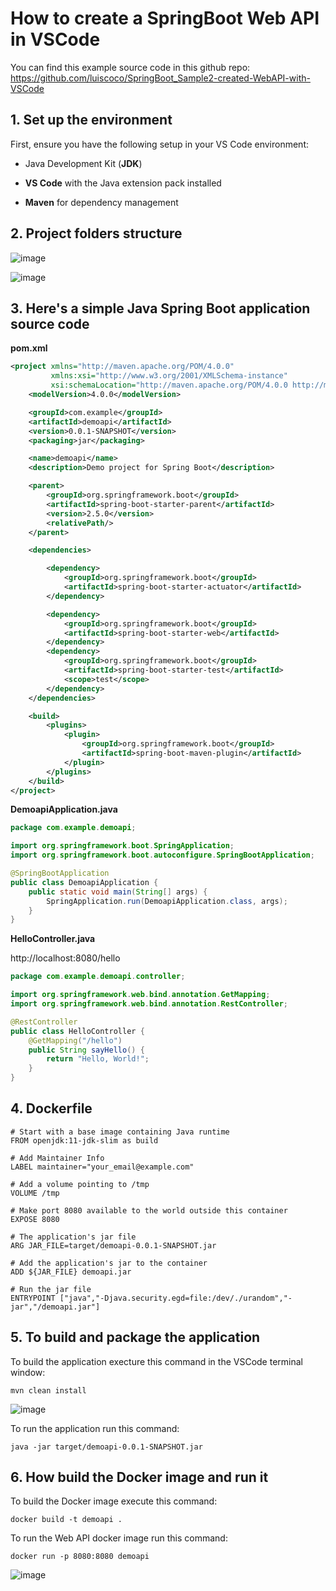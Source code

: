 # How to create a SpringBoot Web API in VSCode

You can find this example source code in this github repo: https://github.com/luiscoco/SpringBoot_Sample2-created-WebAPI-with-VSCode

## 1. Set up the environment

First, ensure you have the following setup in your VS Code environment:

- Java Development Kit (**JDK**)

- **VS Code** with the Java extension pack installed

- **Maven** for dependency management

## 2. Project folders structure

![image](https://github.com/luiscoco/SpringBoot_Sample2-created-WebAPI-with-VSCode/assets/32194879/15efd028-41f0-46f3-bf6f-6856546f393e)

![image](https://github.com/luiscoco/SpringBoot_Sample2-created-WebAPI-with-VSCode/assets/32194879/d7cf549c-03c9-44ac-b340-9d5b12404d88)

## 3. Here's a simple Java Spring Boot application source code

**pom.xml**

```xml 
<project xmlns="http://maven.apache.org/POM/4.0.0"
         xmlns:xsi="http://www.w3.org/2001/XMLSchema-instance"
         xsi:schemaLocation="http://maven.apache.org/POM/4.0.0 http://maven.apache.org/xsd/maven-4.0.0.xsd">
    <modelVersion>4.0.0</modelVersion>

    <groupId>com.example</groupId>
    <artifactId>demoapi</artifactId>
    <version>0.0.1-SNAPSHOT</version>
    <packaging>jar</packaging>

    <name>demoapi</name>
    <description>Demo project for Spring Boot</description>

    <parent>
        <groupId>org.springframework.boot</groupId>
        <artifactId>spring-boot-starter-parent</artifactId>
        <version>2.5.0</version>
        <relativePath/>
    </parent>

    <dependencies>

        <dependency>
            <groupId>org.springframework.boot</groupId>
            <artifactId>spring-boot-starter-actuator</artifactId>
        </dependency>

        <dependency>
            <groupId>org.springframework.boot</groupId>
            <artifactId>spring-boot-starter-web</artifactId>
        </dependency>
        <dependency>
            <groupId>org.springframework.boot</groupId>
            <artifactId>spring-boot-starter-test</artifactId>
            <scope>test</scope>
        </dependency>
    </dependencies>

    <build>
        <plugins>
            <plugin>
                <groupId>org.springframework.boot</groupId>
                <artifactId>spring-boot-maven-plugin</artifactId>
            </plugin>
        </plugins>
    </build>
</project>
```

**DemoapiApplication.java**

```java
package com.example.demoapi;

import org.springframework.boot.SpringApplication;
import org.springframework.boot.autoconfigure.SpringBootApplication;

@SpringBootApplication
public class DemoapiApplication {
    public static void main(String[] args) {
        SpringApplication.run(DemoapiApplication.class, args);
    }
}
```

**HelloController.java**

http://localhost:8080/hello

```java
package com.example.demoapi.controller;

import org.springframework.web.bind.annotation.GetMapping;
import org.springframework.web.bind.annotation.RestController;

@RestController
public class HelloController {
    @GetMapping("/hello")
    public String sayHello() {
        return "Hello, World!";
    }
}
```

## 4. Dockerfile

```
# Start with a base image containing Java runtime
FROM openjdk:11-jdk-slim as build

# Add Maintainer Info
LABEL maintainer="your_email@example.com"

# Add a volume pointing to /tmp
VOLUME /tmp

# Make port 8080 available to the world outside this container
EXPOSE 8080

# The application's jar file
ARG JAR_FILE=target/demoapi-0.0.1-SNAPSHOT.jar

# Add the application's jar to the container
ADD ${JAR_FILE} demoapi.jar

# Run the jar file
ENTRYPOINT ["java","-Djava.security.egd=file:/dev/./urandom","-jar","/demoapi.jar"]
```

## 5. To build and package the application

To build the application execture this command in the VSCode terminal window:

```
mvn clean install
```

![image](https://github.com/luiscoco/SpringBoot_Sample2-created-WebAPI-with-VSCode/assets/32194879/2e29db06-e971-47d7-babe-13b51125943e)

To run the application run this command:

```
java -jar target/demoapi-0.0.1-SNAPSHOT.jar
```

## 6. How build the Docker image and run it

To build the Docker image execute this command:

```
docker build -t demoapi .
```

To run the Web API docker image run this command:

```
docker run -p 8080:8080 demoapi
```

![image](https://github.com/luiscoco/SpringBoot_Sample2-created-WebAPI-with-VSCode/assets/32194879/f01af46d-595f-470b-b07d-68d17bc98e7c)


